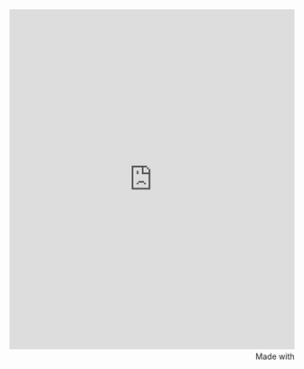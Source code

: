 <iframe src='https://public.flourish.studio/visualisation/13066/embed' frameborder='0' scrolling='no' style='width:100%;height:600px;'></iframe><div style='width:100%!;margin-top:4px!important;text-align:right!important;'><a class='flourish-credit' href='https://public.flourish.studio/visualisation/13066?utm_source=embed&utm_campaign=visualisation/13066' target='_top' style='text-decoration:none!important'><img alt='Made with Flourish' src='https://public.flourish.studio/resources/made_with_flourish.svg' style='width:105px!important;height:16px!important;border:none!important;margin:0!important;'> </a></div>


<div class="flourish-embed" data-src="visualisation/13066"></div><script src="https://public.flourish.studio/resources/embed.js"></script>
